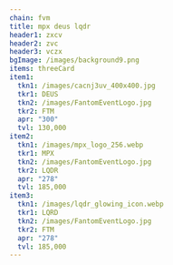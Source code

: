 ```yaml
---
chain: fvm
title: mpx deus lqdr
header1: zxcv
header2: zvc
header3: vczx
bgImage: /images/background9.png
items: threeCard
item1:
  tkn1: /images/cacnj3uv_400x400.jpg
  tkr1: DEUS
  tkn2: /images/FantomEventLogo.jpg
  tkr2: FTM
  apr: "300"
  tvl: 130,000
item2:
  tkn1: /images/mpx_logo_256.webp
  tkr1: MPX
  tkn2: /images/FantomEventLogo.jpg
  tkr2: LQDR
  apr: "278"
  tvl: 185,000
item3:
  tkn1: /images/lqdr_glowing_icon.webp
  tkr1: LQRD
  tkn2: /images/FantomEventLogo.jpg
  tkr2: FTM
  apr: "278"
  tvl: 185,000
---
```

